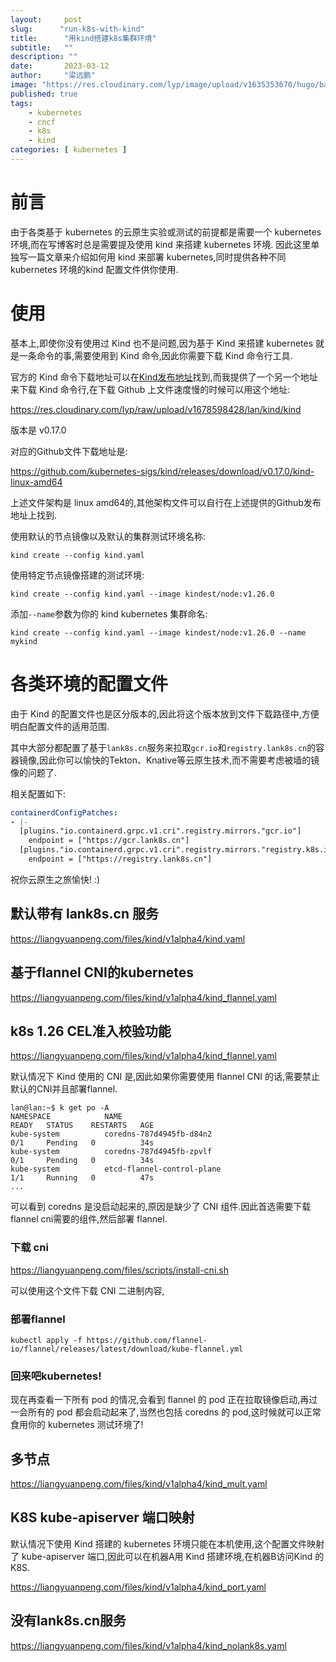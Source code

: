 ```yaml
---
layout:     post 
slug:      "run-k8s-with-kind"
title:      "用kind搭建k8s集群环境"
subtitle:   ""
description: ""
date:       2023-03-12
author:     "梁远鹏"
image: "https://res.cloudinary.com/lyp/image/upload/v1635353670/hugo/banner/pexels-helena-lopes-2253275.jpg"
published: true
tags:
    - kubernetes 
    - cncf
    - k8s
    - kind
categories: [ kubernetes ]
---
```


# 前言

由于各类基于 kubernetes 的云原生实验或测试的前提都是需要一个 kubernetes 环境,而在写博客时总是需要提及使用 kind 来搭建 kubernetes 环境. 因此这里单独写一篇文章来介绍如何用 kind 来部署 kubernetes,同时提供各种不同 kubernetes 环境的kind 配置文件供你使用.
 
# 使用

基本上,即使你没有使用过 Kind 也不是问题,因为基于 Kind 来搭建 kubernetes 就是一条命令的事,需要使用到 Kind 命令,因此你需要下载 Kind 命令行工具.  

官方的 Kind 命令下载地址可以在[Kind发布地址](https://github.com/kubernetes-sigs/kind/releases)找到,而我提供了一个另一个地址来下载 Kind 命令行,在下载 Github 上文件速度慢的时候可以用这个地址:  

https://res.cloudinary.com/lyp/raw/upload/v1678598428/lan/kind/kind  

版本是 v0.17.0 

对应的Github文件下载地址是:  

https://github.com/kubernetes-sigs/kind/releases/download/v0.17.0/kind-linux-amd64

上述文件架构是 linux amd64的,其他架构文件可以自行在上述提供的Github发布地址上找到.

使用默认的节点镜像以及默认的集群测试环境名称:
```shell
kind create --config kind.yaml
```

使用特定节点镜像搭建的测试环境:
```shell
kind create --config kind.yaml --image kindest/node:v1.26.0
```  

添加`--name`参数为你的 kind kubernetes 集群命名:
```shell
kind create --config kind.yaml --image kindest/node:v1.26.0 --name mykind
```  

# 各类环境的配置文件  

由于 Kind 的配置文件也是区分版本的,因此将这个版本放到文件下载路径中,方便明白配置文件的适用范围.  

其中大部分都配置了基于`lank8s.cn`服务来拉取`gcr.io`和`registry.lank8s.cn`的容器镜像,因此你可以愉快的Tekton、Knative等云原生技术,而不需要考虑被墙的镜像的问题了.

相关配置如下:

```yaml
containerdConfigPatches:
- |-
  [plugins."io.containerd.grpc.v1.cri".registry.mirrors."gcr.io"]
    endpoint = ["https://gcr.lank8s.cn"]
  [plugins."io.containerd.grpc.v1.cri".registry.mirrors."registry.k8s.io"]
    endpoint = ["https://registry.lank8s.cn"]
```

祝你云原生之旅愉快! :)

## 默认带有 lank8s.cn 服务

https://liangyuanpeng.com/files/kind/v1alpha4/kind.yaml

## 基于flannel CNI的kubernetes

https://liangyuanpeng.com/files/kind/v1alpha4/kind_flannel.yaml


## k8s 1.26 CEL准入校验功能

https://liangyuanpeng.com/files/kind/v1alpha4/kind_flannel.yaml



默认情况下 Kind 使用的 CNI 是,因此如果你需要使用 flannel CNI 的话,需要禁止默认的CNI并且部署flannel.

```shell
lan@lan:~$ k get po -A
NAMESPACE            NAME                                            READY   STATUS    RESTARTS   AGE
kube-system          coredns-787d4945fb-d84n2                        0/1     Pending   0          34s
kube-system          coredns-787d4945fb-zpvlf                        0/1     Pending   0          34s
kube-system          etcd-flannel-control-plane                      1/1     Running   0          47s
...
```

可以看到 coredns 是没启动起来的,原因是缺少了 CNI 组件.因此首选需要下载 flannel cni需要的组件,然后部署 flannel.

### 下载 cni

https://liangyuanpeng.com/files/scripts/install-cni.sh 

可以使用这个文件下载 CNI 二进制内容,

### 部署flannel

```shell
kubectl apply -f https://github.com/flannel-io/flannel/releases/latest/download/kube-flannel.yml
```

### 回来吧kubernetes!

现在再查看一下所有 pod 的情况,会看到 flannel 的 pod 正在拉取镜像启动,再过一会所有的 pod 都会启动起来了,当然也包括 coredns 的 pod,这时候就可以正常食用你的 kubernetes 测试环境了!

## 多节点

https://liangyuanpeng.com/files/kind/v1alpha4/kind_mult.yaml

## K8S kube-apiserver 端口映射

默认情况下使用 Kind 搭建的 kubernetes 环境只能在本机使用,这个配置文件映射了 kube-apiserver 端口,因此可以在机器A用 Kind 搭建环境,在机器B访问Kind 的  K8S.

https://liangyuanpeng.com/files/kind/v1alpha4/kind_port.yaml

## 没有lank8s.cn服务

https://liangyuanpeng.com/files/kind/v1alpha4/kind_nolank8s.yaml